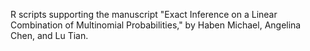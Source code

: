 R scripts supporting the manuscript "Exact Inference on a Linear Combination of Multinomial Probabilities," by Haben Michael, Angelina Chen, and Lu Tian.
